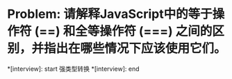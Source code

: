 # Problem: 请解释JavaScript中的等于操作符 (==) 和全等操作符 (===) 之间的区别，并指出在哪些情况下应该使用它们。

*[interview]: start
强类型转换
*[interview]: end
